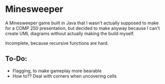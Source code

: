 # Minesweeper
<p> A Minesweeper game built in Java that I wasn't actually supposed to make for a COMP 250 presentation, but decided to make anyway because I can't create UML diagrams without actually making the build myself. </p>

<p> Incomplete, because recursive functions are hard. </p>

## To-Do:
<ul>
  <li> Flagging, to make gameplay more bearable </li>
  <li> How to?? Deal with corners when uncovering cells </li>
</ul>
